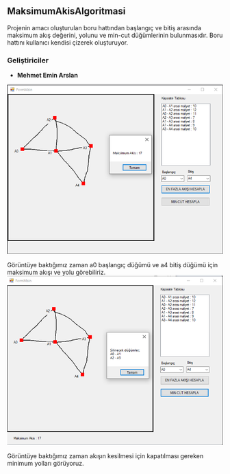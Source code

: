 ## MaksimumAkisAlgoritmasi
Projenin amacı oluşturulan boru hattından başlangıç ve bitiş arasında maksimum akış değerini, yolunu ve min-cut düğümlerinin bulunmasıdır.
Boru hattını kullanıcı kendisi çizerek oluşturuyor.

### Geliştiriciler
- **Mehmet Emin Arslan**

![](Readmefoto/akıs1.png)

Görüntüye baktığımız zaman a0 başlangıç düğümü ve a4 bitiş düğümü için maksimum akışı ve yolu görebiliriz.
![](Readmefoto/akıs2.png) 

Görüntüye baktığımız zaman akışın kesilmesi için kapatılması gereken minimum yolları görüyoruz.
